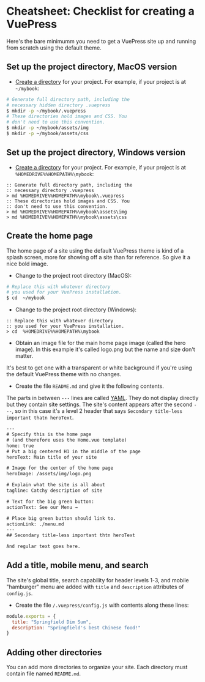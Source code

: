 # Cheatsheet: Checklist for creating a VuePress 

Here's the bare minimumm you need to get a VuePress site up and running from scratch using the default theme.

## Set up the project directory, MacOS version

* [Create a directory](/creating-the-directories-for-your-vuepress-site.md) for your project.
For example, if your project is at `~/mybook`:

```bash
# Generate full directory path, including the
# necessary hidden directory .vuepress
$ mkdir -p ~/mybook/.vuepress
# These directories hold images and CSS. You 
# don't need to use this convention.
$ mkdir -p ~/mybook/assets/img
$ mkdir -p ~/mybook/assets/css
```

## Set up the project directory, Windows version

* [Create a directory](/creating-the-directories-for-your-vuepress-site.md) for your project.
For example, if your project is at `%HOMEDRIVE%%HOMEPATH%\mybook`:

```batch
:: Generate full directory path, including the
:: necessary directory .vuepress
> md %HOMEDRIVE%%HOMEPATH%\mybook\.vuepress
:: These directories hold images and CSS. You 
:: don't need to use this convention.
> md %HOMEDRIVE%%HOMEPATH%\mybook\assets\img
> md %HOMEDRIVE%%HOMEPATH%\mybook\assets\css
```

## Create the home page

The home page of a site using the default VuePress theme is kind of a splash screen, more for 
showing off a site than for reference. So give it a nice bold image.

* Change to the project root directory (MacOS):

```bash
# Replace this with whatever directory
# you used for your VuePress installation.
$ cd  ~/mybook
```

* Change to the project root directory (Windows):

```batch
:: Replace this with whatever directory
:: you used for your VuePress installation.
> cd  %HOMEDRIVE%%HOMEPATH%\mybook
```

* Obtain an image file for the main home page image (called the hero image). In this example
it's called logo.png but the name and size don't matter. 

It's best to get one with
a transparent or white background if you're using the default VuePress theme
with no changes.

* Create the file `README.md` and give it the following contents.

The parts in between `---` lines are called [YAML](/default2.md). They do not display directly but
they contain site settings. The site's content appears after the second `---`, so in this case it's
a level 2 header that says `Secondary title-less important thatn heroText`.

```txt
---
# Specify this is the home page 
# (and therefore uses the Home.vue template)
home: true
# Put a big centered H1 in the middle of the page
heroText: Main title of your site

# Image for the center of the home page
heroImage: /assets/img/logo.png

# Explain what the site is all about
tagline: Catchy description of site

# Text for the big green button:
actionText: See our Menu →

# Place big green button should link to. 
actionLink: ./menu.md
---
## Secondary title-less important thtn heroText

And regular text goes here.
```

## Add a title, mobile menu, and search

The site's global title, search capability for header levels 1-3, and mobile
"hamburger" menu are added with `title` and `description` attributes of `config.js`.

* Create the file `/.vuepress/config.js` with contents along these lines:

```javascript
module.exports = {
  title: "Springfield Dim Sum",
  description: "Springfield's best Chinese food!"
}
```

## Adding other directories

You can add more directories to organize your site. Each directory must contain 
file named `README.md`.
